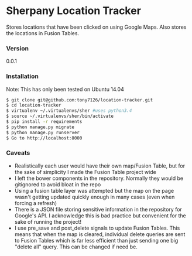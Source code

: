 # Sherpany Location Tracker

Stores locations that have been clicked on using Google Maps.  Also stores the locations in Fusion Tables.

### Version
0.0.1
### Installation

Note: This has only been tested on Ubuntu 14.04

```sh
$ git clone git@github.com:tony7126/location-tracker.git
$ cd location-tracker
$ virtualenv ~/.virtualenvs/sher #uses python3.4
$ source ~/.virtualenvs/sher/bin/activate
$ pip install -r requirements
$ python manage.py migrate
$ python manage.py runserver
$ Go to http://localhost:8000
```

### Caveats

* Realistically each user would have their own map/Fusion Table, but for the sake of simplicity I made the Fusion Table project wide
* I left the bower components in the repository.  Normally they would be gitignored to avoid bloat in the repo
* Using a fusion table layer was attempted but the map on the page wasn't getting updated quickly enough in many cases (even when forcing a refresh)
* There is a JSON file storing sensitive information in the repository for Google's API.  I acknowledge this is bad practice but convenient for the sake of running the project! 
* I use pre_save and post_delete signals to update Fusion Tables.  This means that when the map is cleared, individual delete queries are sent to Fusion Tables which is far less efficient than just sending one big "delete all" query.  This can be changed if need be.

